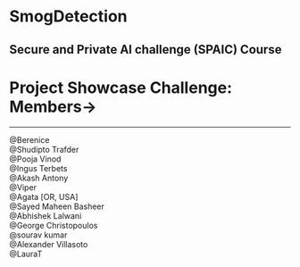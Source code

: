 # SmogDetection
Secure and Private AI challenge (SPAIC) Course
----------------
# Project Showcase Challenge: Members->
----------------
@Berenice  <br/>
@Shudipto Trafder <br/>
@Pooja Vinod <br/>
@Ingus Terbets <br/>
@Akash Antony <br/>
@Viper <br/>
@Agata [OR, USA] <br/>
@Sayed Maheen Basheer <br/>
@Abhishek Lalwani <br/>
@George Christopoulos <br/>
@sourav kumar <br/>
@Alexander Villasoto <br/>
@LauraT <br/>
